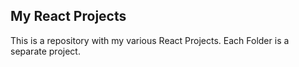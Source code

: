 ## My React Projects
This is a repository with my various React Projects. Each Folder is a separate project.
